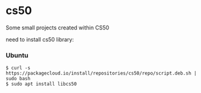 # cs50
Some small projects created within CS50

need to install cs50 library:

### Ubuntu
```
$ curl -s https://packagecloud.io/install/repositories/cs50/repo/script.deb.sh | sudo bash
$ sudo apt install libcs50
```